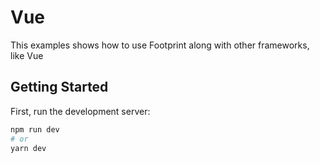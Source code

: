 # Vue

This examples shows how to use Footprint along with other frameworks, like Vue

## Getting Started

First, run the development server:

```bash
npm run dev
# or
yarn dev
```

